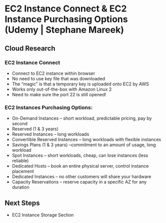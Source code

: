 # EC2 Instance Connect & EC2 Instance Purchasing Options (Udemy | Stephane Mareek)

## Cloud Research

### EC2 Instance Connect

- Connect to EC2 instance within browser
- No need to use key file that was downloaded
- The “magic” is that a temporary key is uploaded onto EC2 by AWS
- Works only out-of-the-box with Amazon Linux 2
- Need to make sure the port 22 is still opened!

### EC2 Instances Purchasing Options:

- On-Demand Instances – short workload, predictable pricing, pay by second
- Reserved (1 & 3 years)
- Reserved Instances – long workloads
- Convertible Reserved Instances – long workloads with flexible instances
- Savings Plans (1 & 3 years) –commitment to an amount of usage, long workload
- Spot Instances – short workloads, cheap, can lose instances (less reliable)
- Dedicated Hosts – book an entire physical server, control instance placement
- Dedicated Instances – no other customers will share your hardware
- Capacity Reservations – reserve capacity in a specific AZ for any duration

## Next Steps

- EC2 Instance Storage Section
